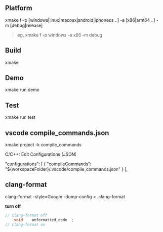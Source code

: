 ## Platform
xmake f -p [windows|linux|macosx|android|iphoneos ..] -a [x86|arm64 ..] -m [debug|release]
> eg. xmake f -p windows -a x86 -m debug

## Build
xmake

## Demo
xmake run demo

## Test
xmake run test

## vscode compile_commands.json
xmake project -k compile_commands

C/C++: Edit Configurations (JSON) 

"configurations": [
    {
      "compileCommands": "${workspaceFolder}/.vscode/compile_commands.json"
    }
  ],

## clang-format
clang-format -style=Google -dump-config > .clang-format

**turn off**

``` c++
// clang-format off
    void    unformatted_code  ;
// clang-format on
```